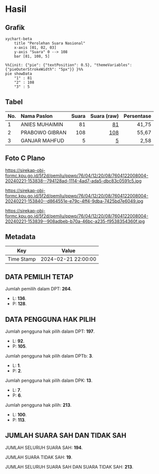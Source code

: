 # Hasil

## Grafik

```mermaid
xychart-beta
    title "Perolehan Suara Nasional"
    x-axis [01, 02, 03]
    y-axis "Suara" 0 --> 108
    bar [81, 108, 5]
```

```mermaid
%%{init: {"pie": {"textPosition": 0.5}, "themeVariables": {"pieOuterStrokeWidth": "5px"}} }%%
pie showData
    "1" : 81
    "2" : 108
    "3" : 5
```

## Tabel

| No. | Nama Paslon    | Suara | Suara (raw) | Persentase |
|:--- |:-------------- | -----:| -----------:| ----------:|
| 1   | ANIES MUHAIMIN | 81    | [81][p-1]   | 41,75      |
| 2   | PRABOWO GIBRAN | 108   | [108][p-2]  | 55,67      |
| 3   | GANJAR MAHFUD  | 5     | [5][p-3]    | 2,58       |


[p-1]: https://github.com/gigit-pemilu/pemilu-2024/blob/main/pilpres/hitung-suara/sub/76-sulawesi-barat/sub/04-polewali-mandar/sub/12-balanipa/sub/2008-bala/sub/004-tps/sub/paslon-1.txt
[p-2]: https://github.com/gigit-pemilu/pemilu-2024/blob/main/pilpres/hitung-suara/sub/76-sulawesi-barat/sub/04-polewali-mandar/sub/12-balanipa/sub/2008-bala/sub/004-tps/sub/paslon-2.txt
[p-3]: https://github.com/gigit-pemilu/pemilu-2024/blob/main/pilpres/hitung-suara/sub/76-sulawesi-barat/sub/04-polewali-mandar/sub/12-balanipa/sub/2008-bala/sub/004-tps/sub/paslon-3.txt

## Foto C Plano

https://sirekap-obj-formc.kpu.go.id/5f2d/pemilu/ppwp/76/04/12/20/08/7604122008004-20240221-153838--794128ad-1114-4ad7-ada5-dbc83c0591c5.jpg

https://sirekap-obj-formc.kpu.go.id/5f2d/pemilu/ppwp/76/04/12/20/08/7604122008004-20240221-153840--d864551e-e79c-4ff4-9dba-7425bd7e6049.jpg

https://sirekap-obj-formc.kpu.go.id/5f2d/pemilu/ppwp/76/04/12/20/08/7604122008004-20240221-153839--908adbeb-b70a-46bc-a235-f9538354360f.jpg


## Metadata

| Key        | Value               |
| ---------- | ------------------- |
| Time Stamp | 2024-02-21 22:00:00 |


## DATA PEMILIH TETAP

Jumlah pemilih dalam DPT: **264**.
 * L: **136**.
 * P: **128**.

## DATA PENGGUNA HAK PILIH

Jumlah pengguna hak pilih dalam DPT: **197**.
 * L: **92**.
 * P: **105**.

Jumlah pengguna hak pilih dalam DPTb: **3**.
 * L: **1**.
 * P: **2**.

Jumlah pengguna hak pilih dalam DPK: **13**.
 * L: **7**.
 * P: **6**.

Jumlah pengguna hak pilih: **213**.
 * L: **100**.
 * P: **113**.

## JUMLAH SUARA SAH DAN TIDAK SAH

JUMLAH SELURUH SUARA SAH: **194**.

JUMLAH SUARA TIDAK SAH: **19**.

JUMLAH SELURUH SUARA SAH DAN SUARA TIDAK SAH: **213**.


